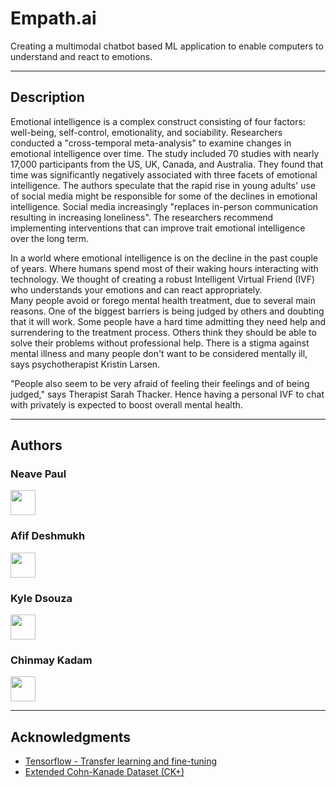 # Empath.ai
Creating a multimodal chatbot based ML application to enable computers to understand and react to emotions.

---------------------------------------
## Description

Emotional intelligence is a complex construct consisting of four factors: well-being, self-control, emotionality, and sociability. Researchers conducted a "cross-temporal meta-analysis" to examine changes in emotional intelligence over time. The study included 70 studies with nearly 17,000 participants from the US, UK, Canada, and Australia. They found that time was significantly negatively associated with three facets of emotional intelligence. The authors speculate that the rapid rise in young adults' use of social media might be responsible for some of the declines in emotional intelligence. Social media increasingly "replaces in-person communication resulting in increasing loneliness". The researchers recommend implementing interventions that can improve trait emotional intelligence over the long term.  

In a world where emotional intelligence is on the decline in the past couple of years. Where humans spend most of their waking hours interacting with technology. We thought of creating a robust Intelligent Virtual Friend (IVF) who understands your emotions and can react appropriately.  
Many people avoid or forego mental health treatment, due to several main reasons. One of the biggest barriers is being judged by others and doubting that it will work. Some people have a hard time admitting they need help and surrendering to the treatment process. Others think they should be able to solve their problems without professional help. There is a stigma against mental illness and many people don't want to be considered mentally ill, says psychotherapist Kristin Larsen.

"People also seem to be very afraid of feeling their feelings and of being judged," says Therapist Sarah Thacker. Hence having a personal IVF to chat with privately is expected to boost overall mental health.

<!-- 
## Getting Started

### Dependencies

* Describe any prerequisites, libraries, OS version, etc., needed before installing program.
* ex. Windows 10

### Installing

* How/where to download your program
* Any modifications needed to be made to files/folders

### Executing program

* How to run the program
* Step-by-step bullets
```
code blocks for commands
```

## Help

Any advise for common problems or issues.
```
command to run if program contains helper info
``` -->
---------------------------------------
## Authors

### **Neave Paul** <br>
<a href="https://www.linkedin.com/in/neavepaul/"><img src="https://img.icons8.com/fluency/344/linkedin.png" width=40></a>  

### **Afif Deshmukh** <br>
<a href="https://www.linkedin.com/in/afieif/"><img src="https://img.icons8.com/fluency/344/linkedin.png" width=40></a>

### **Kyle Dsouza** <br>
<a href="https://www.linkedin.com/in/kyle-dsouza-650291212/"><img src="https://img.icons8.com/fluency/344/linkedin.png" width=40></a>

### **Chinmay Kadam** <br>
<a href="https://www.linkedin.com/in/chinmay-kadam-729990213/"><img src="https://img.icons8.com/fluency/344/linkedin.png" width=40></a>

<!-- 
## Version History

* 0.2
    * Various bug fixes and optimizations
    * See [commit change]() or See [release history]()
* 0.1
    * Initial Release

## License

This project is licensed under the [NAME HERE] License - see the LICENSE.md file for details -->
---------------------------------------
## Acknowledgments

* [Tensorflow - Transfer learning and fine-tuning](https://www.tensorflow.org/tutorials/images/transfer_learning)
* [Extended Cohn-Kanade Dataset (CK+)](https://sites.pitt.edu/~jeffcohn/CVPR2010_CK%2B2.pdf)
